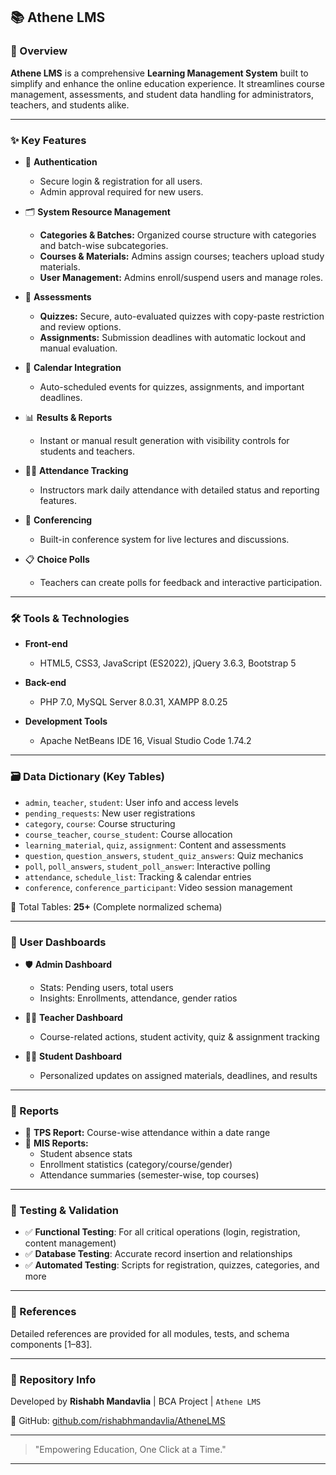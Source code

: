## 📚 Athene LMS

### 🚀 Overview

**Athene LMS** is a comprehensive **Learning Management System** built to simplify and enhance the online education experience. It streamlines course management, assessments, and student data handling for administrators, teachers, and students alike.

---

### ✨ Key Features

- 🔐 **Authentication**
  - Secure login & registration for all users.
  - Admin approval required for new users.

- 🗂️ **System Resource Management**
  - **Categories & Batches:** Organized course structure with categories and batch-wise subcategories.
  - **Courses & Materials:** Admins assign courses; teachers upload study materials.
  - **User Management:** Admins enroll/suspend users and manage roles.

- 📝 **Assessments**
  - **Quizzes:** Secure, auto-evaluated quizzes with copy-paste restriction and review options.
  - **Assignments:** Submission deadlines with automatic lockout and manual evaluation.

- 📆 **Calendar Integration**
  - Auto-scheduled events for quizzes, assignments, and important deadlines.

- 📊 **Results & Reports**
  - Instant or manual result generation with visibility controls for students and teachers.

- 🧑‍🏫 **Attendance Tracking**
  - Instructors mark daily attendance with detailed status and reporting features.

- 🎥 **Conferencing**
  - Built-in conference system for live lectures and discussions.

- 📋 **Choice Polls**
  - Teachers can create polls for feedback and interactive participation.

---

### 🛠️ Tools & Technologies

- **Front-end**
  - HTML5, CSS3, JavaScript (ES2022), jQuery 3.6.3, Bootstrap 5

- **Back-end**
  - PHP 7.0, MySQL Server 8.0.31, XAMPP 8.0.25

- **Development Tools**
  - Apache NetBeans IDE 16, Visual Studio Code 1.74.2

---

### 🗃️ Data Dictionary (Key Tables)

- `admin`, `teacher`, `student`: User info and access levels
- `pending_requests`: New user registrations
- `category`, `course`: Course structuring
- `course_teacher`, `course_student`: Course allocation
- `learning_material`, `quiz`, `assignment`: Content and assessments
- `question`, `question_answers`, `student_quiz_answers`: Quiz mechanics
- `poll`, `poll_answers`, `student_poll_answer`: Interactive polling
- `attendance`, `schedule_list`: Tracking & calendar entries
- `conference`, `conference_participant`: Video session management

📌 Total Tables: **25+** (Complete normalized schema)

---

### 👥 User Dashboards

- 🛡️ **Admin Dashboard**
  - Stats: Pending users, total users
  - Insights: Enrollments, attendance, gender ratios

- 👨‍🏫 **Teacher Dashboard**
  - Course-related actions, student activity, quiz & assignment tracking

- 👨‍🎓 **Student Dashboard**
  - Personalized updates on assigned materials, deadlines, and results

---

### 📑 Reports

- 📌 **TPS Report:** Course-wise attendance within a date range
- 📌 **MIS Reports:**
  - Student absence stats
  - Enrollment statistics (category/course/gender)
  - Attendance summaries (semester-wise, top courses)

---

### 🧪 Testing & Validation

- ✅ **Functional Testing**: For all critical operations (login, registration, content management)
- ✅ **Database Testing**: Accurate record insertion and relationships
- ✅ **Automated Testing**: Scripts for registration, quizzes, categories, and more

---

### 📎 References

Detailed references are provided for all modules, tests, and schema components [1–83].

---

### 📂 Repository Info

Developed by **Rishabh Mandavlia** | BCA Project | `Athene LMS`

🔗 GitHub: [github.com/rishabhmandavlia/AtheneLMS](https://github.com/rishabhmandavlia/AtheneLMS)

---

> "Empowering Education, One Click at a Time."

---
